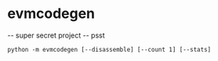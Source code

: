 # evmcodegen
-- super secret project -- psst


`python -m evmcodegen [--disassemble] [--count 1] [--stats]`